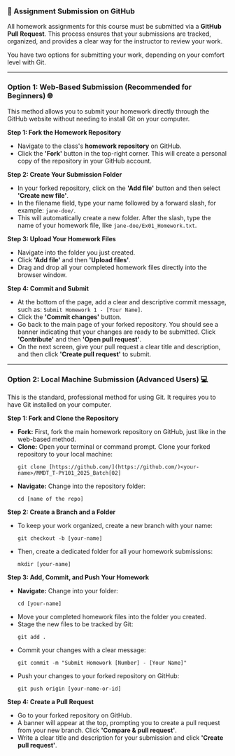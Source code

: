### 📁 Assignment Submission on GitHub

All homework assignments for this course must be submitted via a **GitHub Pull Request**. This process ensures that your submissions are tracked, organized, and provides a clear way for the instructor to review your work.

You have two options for submitting your work, depending on your comfort level with Git.

---

### **Option 1: Web-Based Submission (Recommended for Beginners)** 🌐

This method allows you to submit your homework directly through the GitHub website without needing to install Git on your computer.

**Step 1: Fork the Homework Repository**
* Navigate to the class's **homework repository** on GitHub.
* Click the **'Fork'** button in the top-right corner. This will create a personal copy of the repository in your GitHub account.

**Step 2: Create Your Submission Folder**
* In your forked repository, click on the **'Add file'** button and then select **'Create new file'**.
* In the filename field, type your name followed by a forward slash, for example: `jane-doe/`.
* This will automatically create a new folder. After the slash, type the name of your homework file, like `jane-doe/Ex01_Homework.txt`.

**Step 3: Upload Your Homework Files**
* Navigate into the folder you just created.
* Click **'Add file'** and then **'Upload files'**.
* Drag and drop all your completed homework files directly into the browser window.

**Step 4: Commit and Submit**
* At the bottom of the page, add a clear and descriptive commit message, such as: `Submit Homework 1 - [Your Name]`.
* Click the **'Commit changes'** button.
* Go back to the main page of your forked repository. You should see a banner indicating that your changes are ready to be submitted. Click **'Contribute'** and then **'Open pull request'**.
* On the next screen, give your pull request a clear title and description, and then click **'Create pull request'** to submit.

---

### **Option 2: Local Machine Submission (Advanced Users)** 💻

This is the standard, professional method for using Git. It requires you to have Git installed on your computer.

**Step 1: Fork and Clone the Repository**
* **Fork:** First, fork the main homework repository on GitHub, just like in the web-based method.
* **Clone:** Open your terminal or command prompt. Clone your forked repository to your local machine:
    ```
    git clone [https://github.com/](https://github.com/)<your-name>/MMDT_T-PY101_2025_Batch[02]
    ```
* **Navigate:** Change into the repository folder:
    ```
    cd [name of the repo]
    ```

**Step 2: Create a Branch and a Folder**
* To keep your work organized, create a new branch with your name:
    ```
    git checkout -b [your-name]
    ```
* Then, create a dedicated folder for all your homework submissions:
    ```
    mkdir [your-name]
    ```

**Step 3: Add, Commit, and Push Your Homework**
* **Navigate:** Change into your folder:
    ```
    cd [your-name]
    ```
* Move your completed homework files into the folder you created.
* Stage the new files to be tracked by Git:
    ```
    git add .
    ```
* Commit your changes with a clear message:
    ```
    git commit -m "Submit Homework [Number] - [Your Name]"
    ```
* Push your changes to your forked repository on GitHub:
    ```
    git push origin [your-name-or-id]
    ```

**Step 4: Create a Pull Request**
* Go to your forked repository on GitHub.
* A banner will appear at the top, prompting you to create a pull request from your new branch. Click **'Compare & pull request'**.
* Write a clear title and description for your submission and click **'Create pull request'**.
